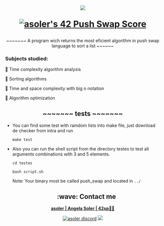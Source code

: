 <h1  align="center">
  <img src=https://game.42sp.org.br/static/assets/achievements/push_swape.png>  
  
  <a href="https://github.com/JaeSeoKim/badge42"><img alt="asoler's 42 Push Swap Score"/>
  </a>
</h1>

<p align="center">
     ~~~~~~~  A program wich returns the most eficient algorithm in push swap language to sort a list   ~~~~~~
</p>


<h3>Subjects studied:</h3>
<p>
💠 Time complexity algorithm analysis

💠 Sorting algorithms

💠 Time and space complexity with big o notation
  
💠 Algorithm optimization

</p>

<h2 align="center">~~~~~~~  tests   ~~~~~~~  </h2>

- You can find some test with ramdom lists into make file, just download de checker from intra and run
    
    `make test`
- Also you can run the shell script from the directory testes to test all arguments combinations with 3 and 5 elements.
    
    `cd testes`
    
    `bash script.sh`
    
  Note: Your binary most be called push_swap and located in `../`
  
  <h2  align="center">:wave: Contact me</h2>
<p  align="center">
  <strong> <a href="mailto:asoler@student.42sp.org.br"/>asoler | Angela Soler | 42sp👨‍🚀</a></strong>
  <p align="center">
    <a href="https://discordapp.com/users/AngelaSol#1460"><img src="https://img.shields.io/badge/Discord-5865F2?style=for-the-badge&logo=discord&logoColor=white" alt="asoler discord"/></a>
    <a href="https://www.linkedin.com/in/angela-soler-982753212/"><img src="https://img.shields.io/badge/LinkedIn-0077B5?style=for-the-badge&logo=linkedin&logoColor=white"/></a>
